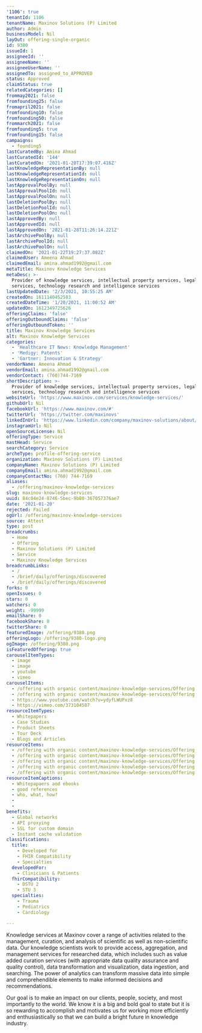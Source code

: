 ```yaml
---
'1106': true
tenantId: 1106
tenantName: Maxinov Solutions (P) Limited
author: Admin
businessModel: Nil
layOut: offering-single-organic
id: 9380
issueId: 1
assigneeId: ''
assigneeName: ''
assigneeUserName: ''
assignedTo: assigned_to_APPROVED
status: Approved
claimStatus: true
relatedCategories: []
frommay2021: false
fromfounding25: false
fromapril2021: false
fromfounding10: false
fromfounding50: false
frommarch2021: false
fromfounding5: true
fromfounding15: false
campaigns:
  - founding5
lastCuratedBy: Amina Ahmad
lastCuratedId: '144'
lastCuratedOn: '2021-01-20T17:39:07.416Z'
lastKnowledgeRepresentationBy: null
lastKnowledgeRepresentationId: null
lastKnowledgeRepresentationOn: null
lastApprovalPoolBy: null
lastApprovalPoolId: null
lastApprovalPoolOn: null
lastDeletionPoolBy: null
lastDeletionPoolId: null
lastDeletionPoolOn: null
lastApprovedBy: null
lastApprovedId: null
lastApprovedOn: '2021-01-28T11:26:14.221Z'
lastArchivePoolBy: null
lastArchivePoolId: null
lastArchivePoolOn: null
claimedOn: '2021-01-22T19:27:37.082Z'
claimedUser: Ameena Ahmad
claimedEmail: amina.ahmad1992@gmail.com
metaTitle: Maxinov Knowledge Services
metaDesc: >-
  Provider of knowledge services, intellectual property services, legal support
  services, technology research and intelligence services
lastUpdatedDate: '2/3/2021, 10:55:25 AM'
createdOn: 1611140452583
createdDateTime: '1/20/2021, 11:00:52 AM'
updatedOn: 1612349725626
offeringClaims: 'false'
offeringOutboundClaims: 'false'
offeringOutboundToken: ''
title: Maxinov Knowledge Services
alt: Maxinov Knowledge Services
categories:
  - 'Healthcare IT News: Knowledge Management'
  - 'Medigy: Patents'
  - 'Gartner: Innovation & Strategy'
vendorName: Ameena Ahmad
vendorEmail: amina.ahmad1992@gmail.com
vendorContact: (760)744-7169
shortDescription: >-
  Provider of knowledge services, intellectual property services, legal support
  services, technology research and intelligence services
websiteUrl: 'https://www.maxinov.com/services/knowledge-services/'
githubUrl: Nil
facebookUrl: 'https://www.maxinov.com/#'
twitterUrl: 'https://twitter.com/maxinovs'
linkedInUrl: 'https://www.linkedin.com/company/maxinov-solutions/about/'
instagramUrl: Nil
openSourceLicense: Nil
offeringType: Service
mastHead: Service
searchCategory: Service
archeType: profile-offering-service
organization: Maxinov Solutions (P) Limited
companyName: Maxinov Solutions (P) Limited
companyEmail: amina.ahmad1992@gmail.com
companyContactNo: (760) 744-7169
aliases:
  - /offering/maxinov-knowledge-services
slug: maxinov-knowledge-services
uuid: 84c04e24-8746-5bec-9b80-367057376ae7
date: '2021-01-20'
rejected: Failed
ogUrl: /offering/maxinov-knowledge-services
source: Attest
type: post
breadcrumbs:
  - Home
  - Offering
  - Maxinov Solutions (P) Limited
  - Service
  - Maxinov Knowledge Services
breadcrumbLinks:
  - /
  - /brief/daily/offerings/discovered
  - /brief/daily/offerings/discovered
forks: 0
openIssues: 0
stars: 0
watchers: 0
weight: -99999
emailShare: 0
facebookShare: 0
twitterShare: 0
featuredImage: /offering/9380.png
offeringLogo: /offering/9380-logo.png
ogImage: /offering/9380.png
isFeaturedOffering: true
carouselItemTypes:
  - image
  - image
  - youtube
  - vimeo
carouselItems:
  - /offering with organic content/maxinov-knowledge-services/Offering Profile Organic Content/Carousel/uuid-featured-image.png
  - /offering with organic content/maxinov-knowledge-services/Offering Profile Organic Content/Carousel/content-image-1.jpg 
  - https://www.youtube.com/watch?v=ydyfLWUPxz8
  - https://vimeo.com/373104507
resourceItemTypes:
  - Whitepapers
  - Case Studies
  - Product Sheets
  - Tour Deck
  - Blogs and Articles
resourceItems:
  - /offering with organic content/maxinov-knowledge-services/Offering Profile Organic Content/Resources/Whitepapers/Tour Deck.pptx
  - /offering with organic content/maxinov-knowledge-services/Offering Profile Organic Content/Resources/Case Studies/casestudy1.docx
  - /offering with organic content/maxinov-knowledge-services/Offering Profile Organic Content/Resources/Product Sheets/Tour Deck.pptx
  - /offering with organic content/maxinov-knowledge-services/Offering Profile Organic Content/Resources/Tour Deck.pptx
  - /offering with organic content/maxinov-knowledge-services/Offering Profile Organic Content/Resources/Blogs and Articles/Tour Deck.pptx
resourceItemCaptions:
  - Whitepapaers and ebooks
  - good references
  - who, what, how?
  - 
  -
benefits:
  - Global networks
  - API proxying
  - SSL for custom domain
  - Instant cache validation
classifications:
  title:
    - Developed for
    - FHIR Compatibility
    - Specialties
  developedFor: 
    - Clinicians & Patients
  fhirCompatibility:
    - DSTU 2
    - STU 3
  specialties:
    - Trauma
    - Pediatrics
    - Cardiology

---
```

Knowledge services at Maxinov cover a range of activities related to the management, curation, and analysis of scientific as well as non-scientific data. Our knowledge scientists work to provide access, aggregation, and management services for researched data, which includes such as value added curation services (with appropriate data quality assurance and quality control), data transformation and visualization, data ingestion, and searching. The power of analytics can transform massive data into simple and comprehendible elements to make informed decisions and recommendations. 

Our goal is to make an impact on our clients, people, society, and most importantly to the world. We know it is a big and bold goal to state but it is so rewarding to accomplish and motivates us for working more efficiently and enthusiastically so that we can build a bright future in knowledge industry.
